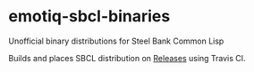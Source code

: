 # emotiq-sbcl-binaries
Unofficial binary distributions for Steel Bank Common Lisp

Builds and places SBCL distribution on [Releases](https://github.com/emotiq/emotiq-sbcl-binaries/releases) using Travis CI.
